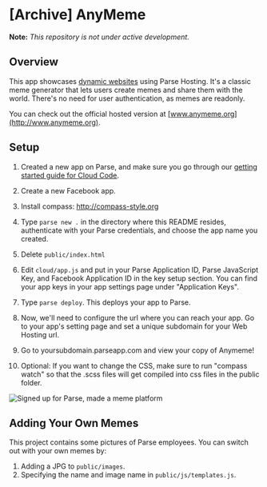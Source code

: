 [Archive] AnyMeme
=================

**Note:** *This repository is not under active development.*

Overview
--------

This app showcases [dynamic websites](https://www.parse.com/docs/cloud_code_guide#webapp)
using Parse Hosting. It's a classic meme
generator that lets users create memes and
share them with the world. There's
no need for user authentication, as memes
are readonly.

You can check out the official hosted version
at [www.anymeme.org](http://www.anymeme.org).

Setup
-----

1. Created a new app on Parse, and make sure you go
through our [getting started guide for Cloud Code](https://parse.com/docs/cloud_code_guide#started-installing).

2. Create a new Facebook app.

3. Install compass: http://compass-style.org

4. Type `parse new .` in the directory where this
README resides, authenticate with your Parse credentials,
and choose the app name you created.

5. Delete `public/index.html`

6. Edit `cloud/app.js` and put in your Parse Application ID, Parse
JavaScript Key, and Facebook Application ID in the key setup
section. You can find your app keys in your app settings
page under "Application Keys".

7. Type `parse deploy`. This deploys your app to Parse.

8. Now, we'll need to configure the url where you can
reach your app. Go to your app's setting page and set
a unique subdomain for your Web Hosting url.

9. Go to yoursubdomain.parseapp.com and view your copy of Anymeme!

10. Optional: If you want to change the CSS, make sure to
run "compass watch" so that the .scss files will get
compiled into css files in the public folder.

![Signed up for Parse, made a meme platform](http://files.parse.com/a93299c2-d7be-4ea4-b15f-153e693ad8fb/4fa8a62c-c4c9-433d-a01c-43698e3b6c8a-meme.jpg)

Adding Your Own Memes
---------------------

This project contains some pictures of Parse employees. You can switch out
with your own memes by:

1. Adding a JPG to `public/images`.
2. Specifying the name and image name in `public/js/templates.js`.
